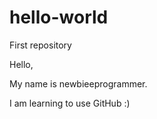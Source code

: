 # hello-world
First repository

Hello,

My name is newbieeprogrammer.

I am learning to use GitHub :)
